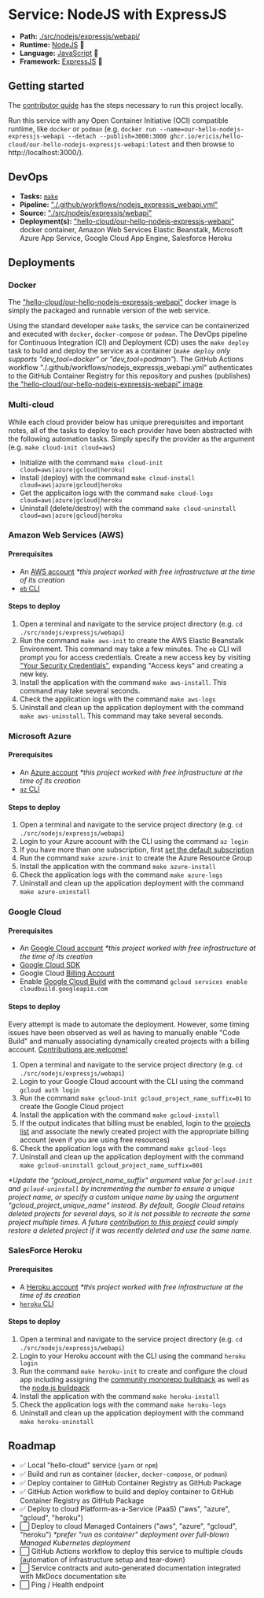 # Service: NodeJS with ExpressJS

- **Path:** [./src/nodejs/expressjs/webapi/](https://github.com/ericis/hello-cloud/tree/main/src/nodejs/expressjs/webapi)
- **Runtime:** [NodeJS](https://nodejs.org/) 🔗
- **Language:** [JavaScript](https://javascript.info/) 🔗
- **Framework:** [ExpressJS](https://expressjs.com/) 🔗

## Getting started

The [contributor guide](../contribute.md) has the steps necessary to run this project locally.

Run this service with any Open Container Initiative (OCI) compatible runtime, like `docker` or `podman` (e.g.
`docker run --name=our-hello-nodejs-expressjs-webapi --detach --publish=3000:3000 ghcr.io/ericis/hello-cloud/our-hello-nodejs-expressjs-webapi:latest` and then browse to http://localhost:3000/).

## DevOps

- **Tasks:** [`make`](../contribute.md)
- **Pipeline:** ["./.github/workflows/nodejs_expressjs_webapi.yml"](https://github.com/ericis/hello-cloud/blob/main/.github/workflows/nodejs_expressjs_webapi.yml)
- **Source:** ["./src/nodejs/expressjs/webapi"](https://github.com/ericis/hello-cloud/tree/main/src/nodejs/expressjs/webapi/)
- **Deployment(s):** ["hello-cloud/our-hello-nodejs-expressjs-webapi"](https://github.com/ericis/hello-cloud/pkgs/container/hello-cloud%2Four-hello-nodejs-expressjs-webapi) docker container, Amazon Web Services Elastic Beanstalk, Microsoft Azure App Service, Google Cloud App Engine, Salesforce Heroku

## Deployments

### Docker

The ["hello-cloud/our-hello-nodejs-expressjs-webapi"](https://github.com/ericis/hello-cloud/pkgs/container/hello-cloud%2Four-hello-nodejs-expressjs-webapi) docker image is simply the packaged and runnable version of the web service.

Using the standard developer `make` tasks, the service can be containerized and executed with `docker`, `docker-compose` or `podman`. The DevOps pipeline for Continuous Integration (CI) and Deployment (CD) uses the `make deploy` task to build and deploy the service as a container (_`make deploy` only supports "dev_tool=docker" or "dev_tool=podman"_). The GitHub Actions workflow "./.github/workflows/nodejs_expressjs_webapi.yml" authenticates to the GitHub Container Registry for this repository and pushes (publishes) [the "hello-cloud/our-hello-nodejs-expressjs-webapi" image](https://github.com/ericis/hello-cloud/pkgs/container/hello-cloud%2Four-hello-nodejs-expressjs-webapi).

### Multi-cloud

While each cloud provider below has unique prerequisites and important notes, all of the tasks to deploy to each provider have been abstracted with the following automation tasks. Simply specify the provider as the argument (e.g. `make cloud-init cloud=aws`)

- Initialize with the command `make cloud-init cloud=aws|azure|gcloud|heroku]`
- Install (deploy) with the command `make cloud-install cloud=aws|azure|gcloud|heroku`
- Get the applicaiton logs with the command `make cloud-logs cloud=aws|azure|gcloud|heroku`
- Uninstall (delete/destroy) with the command `make cloud-uninstall cloud=aws|azure|gcloud|heroku`

### Amazon Web Services (AWS)

#### Prerequisites

- An [AWS account](https://aws.amazon.com/free/) _\*this project worked with free infrastructure at the time of its creation_
- [`eb` CLI](https://docs.aws.amazon.com/elasticbeanstalk/latest/dg/eb-cli3-install.html)

#### Steps to deploy

1. Open a terminal and navigate to the service project directory (e.g. `cd ./src/nodejs/expressjs/webapi`)
2. Run the command `make aws-init` to create the AWS Elastic Beanstalk Environment. This command may take a few minutes. The `eb` CLI will prompt you for access credentials. Create a new access key by visiting ["Your Security Credentials"](https://console.aws.amazon.com/iam/home#/security_credentials), expanding "Access keys" and creating a new key.
3. Install the application with the command `make aws-install`. This command may take several seconds.
4. Check the application logs with the command `make aws-logs`
5. Uninstall and clean up the application deployment with the command `make aws-uninstall`. This command may take several seconds.

### Microsoft Azure

#### Prerequisites

- An [Azure account](https://azure.microsoft.com/en-us/free/) _\*this project worked with free infrastructure at the time of its creation_
- [`az` CLI](https://docs.microsoft.com/en-us/cli/azure/install-azure-cli)

#### Steps to deploy

1. Open a terminal and navigate to the service project directory (e.g. `cd ./src/nodejs/expressjs/webapi`)
2. Login to your Azure account with the CLI using the command `az login`
3. If you have more than one subscription, first [set the default subscription](https://docs.microsoft.com/en-us/azure/developer/javascript/tutorial/tutorial-vscode-azure-cli-node/tutorial-vscode-azure-cli-node-03#set-your-default-subscription)
4. Run the command `make azure-init` to create the Azure Resource Group
5. Install the application with the command `make azure-install`
6. Check the application logs with the command `make azure-logs`
7. Uninstall and clean up the application deployment with the command `make azure-uninstall`

### Google Cloud

#### Prerequisites

- An [Google Cloud account](https://cloud.google.com/free) _\*this project worked with free infrastructure at the time of its creation_
- [Google Cloud SDK](https://cloud.google.com/sdk/docs/quickstart)
- Google Cloud [Billing Account](https://console.cloud.google.com/billing)
- Enable [Google Cloud Build](https://cloud.google.com/build) with the command `gcloud services enable cloudbuild.googleapis.com`

#### Steps to deploy

Every attempt is made to automate the deployment. However, some timing issues have been observed as well as having to manually enable "Code Build" and manually associating dynamically created projects with a billing account. [Contributions are welcome!](../contribute.md)

1. Open a terminal and navigate to the service project directory (e.g. `cd ./src/nodejs/expressjs/webapi`)
2. Login to your Google Cloud account with the CLI using the command `gcloud auth login`
3. Run the command `make gcloud-init gcloud_project_name_suffix=01` to create the Google Cloud project
4. Install the application with the command `make gcloud-install`
5. If the output indicates that billing must be enabled, login to the [projects list](https://console.cloud.google.com/billing/projects) and associate the newly created project with the appropriate billing account (even if you are using free resources)
6. Check the application logs with the command `make gcloud-logs`
7. Uninstall and clean up the application deployment with the command `make gcloud-uninstall gcloud_project_name_suffix=001`

_\*Update the "gcloud_project_name_suffix" argument value for `gcloud-init` and `gcloud-uninstall` by incrementing the number to ensure a unique project name, or specify a custom unique name by using the argument "gcloud_project_unique_name" instead. By default, Google Cloud retains deleted projects for several days, so it is not possible to recreate the same project multiple times. A future [contribution to this project](../contribute.md) could simply restore a deleted project if it was recently deleted and use the same name._

### SalesForce Heroku

#### Prerequisites

- A [Heroku account](https://signup.heroku.com/) _\*this project worked with free infrastructure at the time of its creation_
- [`heroku` CLI](https://devcenter.heroku.com/articles/heroku-cli#uninstalling-the-heroku-cli)

#### Steps to deploy

1. Open a terminal and navigate to the service project directory (e.g. `cd ./src/nodejs/expressjs/webapi`)
2. Login to your Heroku account with the CLI using the command `heroku login`
3. Run the command `make heroku-init` to create and configure the cloud app including assigning the [community monorepo buildpack](https://github.com/lstoll/heroku-buildpack-monorepo#readme) as well as the [node.js buildpack](https://elements.heroku.com/buildpacks/heroku/heroku-buildpack-nodejs)
4. Install the application with the command `make heroku-install`
5. Check the application logs with the command `make heroku-logs`
6. Uninstall and clean up the application deployment with the command `make heroku-uninstall`

## Roadmap

- ✅ Local "hello-cloud" service (`yarn` or `npm`)
- ✅ Build and run as container (`docker`, `docker-compose`, or `podman`)
- ✅ Deploy container to GitHub Container Registry as GitHub Package
- ✅ GitHub Action workflow to build and deploy container to GitHub Container Registry as GitHub Package
- ✅ Deploy to cloud Platform-as-a-Service (PaaS) ("aws", "azure", "gcloud", "heroku")
- ⬜ Deploy to cloud Managed Containers ("aws", "azure", "gcloud", "heroku") _\*prefer "run as container" deployment over full-blown Managed Kubernetes deployment_
- ⬜ GitHub Actions workflow to deploy this service to multiple clouds (automation of infrastructure setup and tear-down)
- ⬜ Service contracts and auto-generated documentation integrated with MkDocs documentation site
- ⬜ Ping / Health endpoint
